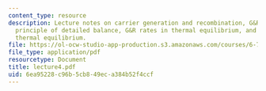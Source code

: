```yaml
---
content_type: resource
description: Lecture notes on carrier generation and recombination, G&R mechanisms,
  principle of detailed balance, G&R rates in thermal equilibrium, and G&R rates outside
  thermal equilibrium.
file: https://ol-ocw-studio-app-production.s3.amazonaws.com/courses/6-720j-integrated-microelectronic-devices-spring-2007/6ea95228c96b5cb849eca384b52f4ccf_lecture4.pdf
file_type: application/pdf
resourcetype: Document
title: lecture4.pdf
uid: 6ea95228-c96b-5cb8-49ec-a384b52f4ccf
---
```

